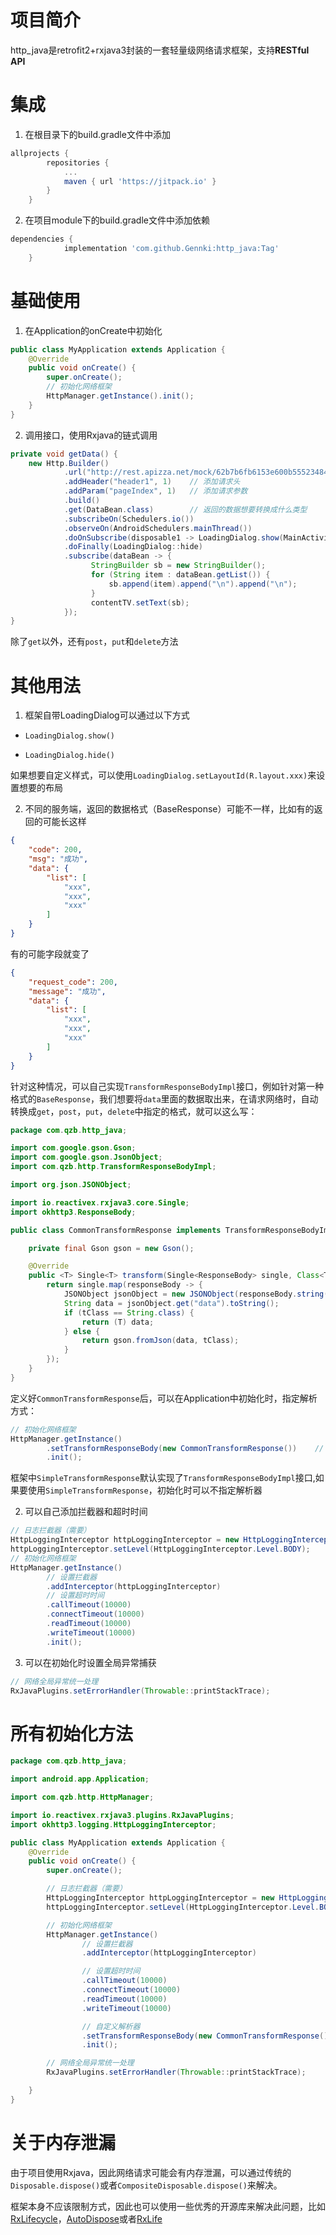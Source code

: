 # 项目简介

http_java是retrofit2+rxjava3封装的一套轻量级网络请求框架，支持**RESTful API**

# 集成

1. 在根目录下的build.gradle文件中添加
  
  ```groovy
  allprojects {
          repositories {
              ...
              maven { url 'https://jitpack.io' }
          }
      }
  ```
  
2. 在项目module下的build.gradle文件中添加依赖
  
  ```groovy
  dependencies {
              implementation 'com.github.Gennki:http_java:Tag'
      }
  ```
  

# 基础使用

1. 在Application的onCreate中初始化
  

```java
public class MyApplication extends Application {
    @Override
    public void onCreate() {
        super.onCreate();
        // 初始化网络框架
        HttpManager.getInstance().init();
    }
}
```

2. 调用接口，使用Rxjava的链式调用
  
  ```java
  private void getData() {
      new Http.Builder()
              .url("http://rest.apizza.net/mock/62b7b6fb6153e600b55523484082b43b/testPost")    // 设置url
              .addHeader("header1", 1)    // 添加请求头
              .addParam("pageIndex", 1)   // 添加请求参数 
              .build()
              .get(DataBean.class)        // 返回的数据想要转换成什么类型
              .subscribeOn(Schedulers.io())
              .observeOn(AndroidSchedulers.mainThread())
              .doOnSubscribe(disposable1 -> LoadingDialog.show(MainActivity.this))
              .doFinally(LoadingDialog::hide)
              .subscribe(dataBean -> {
                    StringBuilder sb = new StringBuilder();
                    for (String item : dataBean.getList()) {
                        sb.append(item).append("\n").append("\n");
                    }
                    contentTV.setText(sb);
              });
  }
  ```
  
  除了`get`以外，还有`post`，`put`和`delete`方法   
  

# 其他用法

1. 框架自带LoadingDialog可以通过以下方式
  
  - `LoadingDialog.show()`
    
  - `LoadingDialog.hide()`
    
  
  如果想要自定义样式，可以使用`LoadingDialog.setLayoutId(R.layout.xxx)`来设置想要的布局
  
2. 不同的服务端，返回的数据格式（BaseResponse）可能不一样，比如有的返回的可能长这样
  
  ```json
  {
      "code": 200,
      "msg": "成功",
      "data": {
          "list": [
              "xxx",
              "xxx",
              "xxx"
          ]
      }
  }
  ```
  
  有的可能字段就变了
  
  ```json
  {
      "request_code": 200,
      "message": "成功",
      "data": {
          "list": [
              "xxx",
              "xxx",
              "xxx"
          ]
      }
  }
  ```
  
  针对这种情况，可以自己实现`TransformResponseBodyImpl`接口，例如针对第一种格式的`BaseResponse`，我们想要将`data`里面的数据取出来，在请求网络时，自动转换成`get`，`post`，`put`，`delete`中指定的格式，就可以这么写：
  
  ```java
  package com.qzb.http_java;
  
  import com.google.gson.Gson;
  import com.google.gson.JsonObject;
  import com.qzb.http.TransformResponseBodyImpl;
  
  import org.json.JSONObject;
  
  import io.reactivex.rxjava3.core.Single;
  import okhttp3.ResponseBody;
  
  public class CommonTransformResponse implements TransformResponseBodyImpl {
  
      private final Gson gson = new Gson();
  
      @Override
      public <T> Single<T> transform(Single<ResponseBody> single, Class<T> tClass) {
          return single.map(responseBody -> {
              JSONObject jsonObject = new JSONObject(responseBody.string());
              String data = jsonObject.get("data").toString();
              if (tClass == String.class) {
                  return (T) data;
              } else {
                  return gson.fromJson(data, tClass);
              }
          });
      }
  }
  ```
  
  定义好`CommonTransformResponse`后，可以在Application中初始化时，指定解析方式：
  
  ```java
  // 初始化网络框架
  HttpManager.getInstance()
          .setTransformResponseBody(new CommonTransformResponse())    // 自定义解析器
          .init();
  ```
  
  框架中`SimpleTransformResponse`默认实现了`TransformResponseBodyImpl`接口,如果要使用`SimpleTransformResponse`，初始化时可以不指定解析器
  

2. 可以自己添加拦截器和超时时间
  
  ```java
  // 日志拦截器（需要）
  HttpLoggingInterceptor httpLoggingInterceptor = new HttpLoggingInterceptor();
  httpLoggingInterceptor.setLevel(HttpLoggingInterceptor.Level.BODY);
  // 初始化网络框架
  HttpManager.getInstance()
          // 设置拦截器
          .addInterceptor(httpLoggingInterceptor)
          // 设置超时时间
          .callTimeout(10000)
          .connectTimeout(10000)
          .readTimeout(10000)
          .writeTimeout(10000)
          .init();
  ```
  

3. 可以在初始化时设置全局异常捕获
  
  ```java
  // 网络全局异常统一处理
  RxJavaPlugins.setErrorHandler(Throwable::printStackTrace);
  ```
  

# 所有初始化方法

```java
package com.qzb.http_java;

import android.app.Application;

import com.qzb.http.HttpManager;

import io.reactivex.rxjava3.plugins.RxJavaPlugins;
import okhttp3.logging.HttpLoggingInterceptor;

public class MyApplication extends Application {
    @Override
    public void onCreate() {
        super.onCreate();

        // 日志拦截器（需要）
        HttpLoggingInterceptor httpLoggingInterceptor = new HttpLoggingInterceptor();
        httpLoggingInterceptor.setLevel(HttpLoggingInterceptor.Level.BODY);

        // 初始化网络框架
        HttpManager.getInstance()
                // 设置拦截器
                .addInterceptor(httpLoggingInterceptor)

                // 设置超时时间
                .callTimeout(10000)
                .connectTimeout(10000)
                .readTimeout(10000)
                .writeTimeout(10000)

                // 自定义解析器
                .setTransformResponseBody(new CommonTransformResponse())
                .init();

        // 网络全局异常统一处理
        RxJavaPlugins.setErrorHandler(Throwable::printStackTrace);

    }
}
```

# 关于内存泄漏

由于项目使用Rxjava，因此网络请求可能会有内存泄漏，可以通过传统的`Disposable.dispose()`或者`CompositeDisposable.dispose()`来解决。

框架本身不应该限制方式，因此也可以使用一些优秀的开源库来解决此问题，比如[RxLifecycle](https://github.com/trello/RxLifecycle)，[AutoDispose](https://github.com/uber/AutoDispose)或者[RxLife](https://github.com/liujingxing/rxlife)
